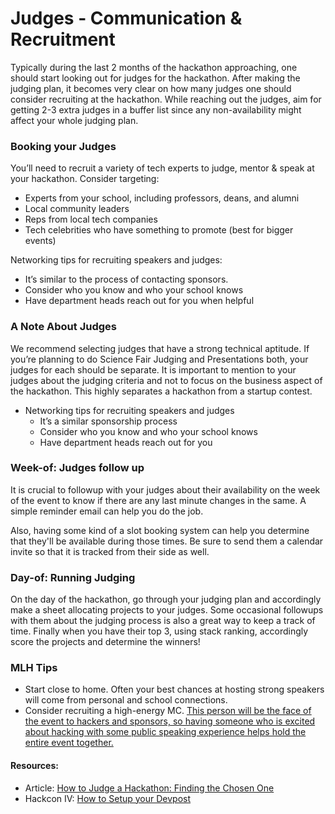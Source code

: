 # Judges - Communication & Recruitment

Typically during the last 2 months of the hackathon approaching, one should start looking out for judges for the hackathon. After making the judging plan, it becomes very clear on how many judges one should consider recruiting at the hackathon. While reaching out the judges, aim for getting 2-3 extra judges in a buffer list since any non-availability might affect your whole judging plan.  

### Booking your Judges

You’ll need to recruit a variety of tech experts to judge, mentor & speak at your hackathon. Consider targeting:

* Experts from your school, including professors, deans, and alumni
* Local community leaders
* Reps from local tech companies
* Tech celebrities who have something to promote \(best for bigger events\)

Networking tips for recruiting speakers and judges:

* It’s similar to the process of contacting sponsors.
* Consider who you know and who your school knows
* Have department heads reach out for you when helpful

### A Note About Judges

We recommend selecting judges that have a strong technical aptitude. If you’re planning to do Science Fair Judging and Presentations both, your judges for each should be separate. It is important to mention to your judges about the judging criteria and not to focus on the business aspect of the hackathon. This highly separates a hackathon from a startup contest.

* Networking tips for recruiting speakers and judges
  * It’s a similar sponsorship process
  * Consider who you know and who your school knows
  * Have department heads reach out for you

### Week-of: Judges follow up

It is crucial to followup with your judges about their availability on the week of the event to know if there are any last minute changes in the same. A simple reminder email can help you do the job.

Also, having some kind of a slot booking system can help you determine that they'll be available during those times. Be sure to send them a calendar invite so that it is tracked from their side as well.

### Day-of: Running Judging

On the day of the hackathon, go through your judging plan and accordingly make a sheet allocating projects to your judges. Some occasional followups with them about the judging process is also a great way to keep a track of time. Finally when you have their top 3, using stack ranking, accordingly score the projects and determine the winners!

### MLH Tips

* Start close to home. Often your best chances at hosting strong speakers will come from personal and school connections.
* Consider recruiting a high-energy MC. [This person will be the face of the event to hackers and sponsors, so having someone who is excited about hacking with some public speaking experience helps hold the entire event together.](http://news.mlh.io/how-to-throw-an-epic-hackathon-07-07-2014)

#### Resources:

* Article: [How to Judge a Hackathon: Finding the Chosen One](http://news.mlh.io/how-to-judge-a-hackathon-finding-the-chosen-one-05-15-2014)
* Hackcon IV: [How to Setup your Devpost](https://www.youtube.com/watch?v=E5EJb3l-pBQ&index=17&list=PLPDgudJ_VDUcS5ELB-_OZ3Zy5nn5iqvSi)

#### 

